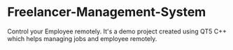 # Freelancer-Management-System
Control your Employee remotely. It's a demo project created using QT5 C++ which helps managing jobs and employee remotely.
